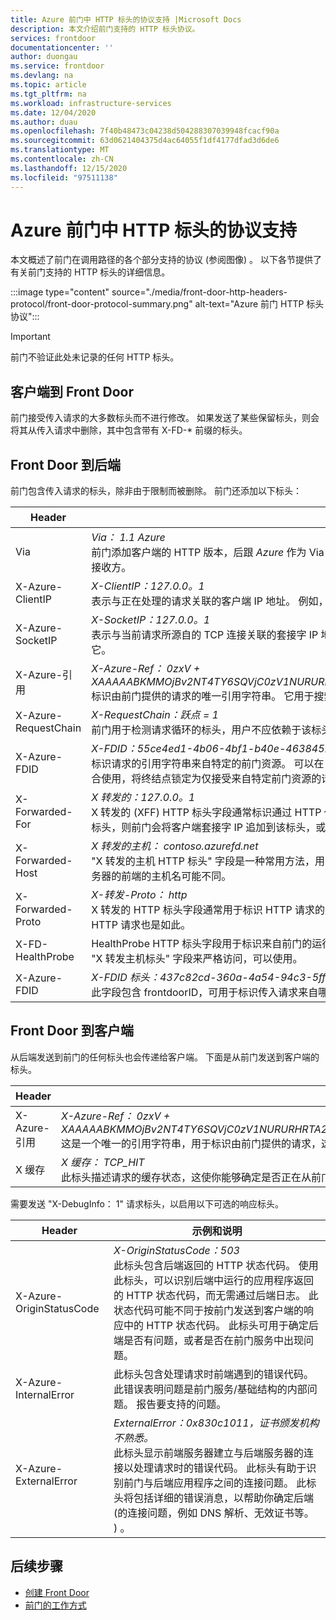 ```yaml
---
title: Azure 前门中 HTTP 标头的协议支持 |Microsoft Docs
description: 本文介绍前门支持的 HTTP 标头协议。
services: frontdoor
documentationcenter: ''
author: duongau
ms.service: frontdoor
ms.devlang: na
ms.topic: article
ms.tgt_pltfrm: na
ms.workload: infrastructure-services
ms.date: 12/04/2020
ms.author: duau
ms.openlocfilehash: 7f40b48473c04238d504288307039948fcacf90a
ms.sourcegitcommit: 63d0621404375d4ac64055f1df4177dfad3d6de6
ms.translationtype: MT
ms.contentlocale: zh-CN
ms.lasthandoff: 12/15/2020
ms.locfileid: "97511138"
---
```

# <a name="protocol-support-for-http-headers-in-azure-front-door"></a>Azure 前门中 HTTP 标头的协议支持
本文概述了前门在调用路径的各个部分支持的协议 (参阅图像) 。 以下各节提供了有关前门支持的 HTTP 标头的详细信息。

:::image type="content" source="./media/front-door-http-headers-protocol/front-door-protocol-summary.png" alt-text="Azure 前门 HTTP 标头协议":::

>[!IMPORTANT]
>前门不验证此处未记录的任何 HTTP 标头。

## <a name="client-to-front-door"></a>客户端到 Front Door
前门接受传入请求的大多数标头而不进行修改。 如果发送了某些保留标头，则会将其从传入请求中删除，其中包含带有 X-FD-* 前缀的标头。

## <a name="front-door-to-backend"></a>Front Door 到后端

前门包含传入请求的标头，除非由于限制而被删除。 前门还添加以下标头：

| Header  | 示例和说明 |
| ------------- | ------------- |
| Via |  *Via： 1.1 Azure* </br> 前门添加客户端的 HTTP 版本，后跟 *Azure* 作为 Via 标头的值。 此标头指示客户端的 HTTP 版本，前门是客户端与后端之间的请求的中间接收方。  |
| X-Azure-ClientIP | *X-ClientIP：127.0.0。1* </br> 表示与正在处理的请求关联的客户端 IP 地址。 例如，来自代理的请求可能会添加标头为 X 的标头，以指示原始调用方的 IP 地址。 |
| X-Azure-SocketIP |  *X-SocketIP：127.0.0。1* </br> 表示与当前请求所源自的 TCP 连接关联的套接字 IP 地址。 请求的客户端 IP 地址可能不等于其套接字 IP 地址，因为用户可以随意覆盖它。|
| X-Azure-引用 | *X-Azure-Ref： 0zxV + XAAAAABKMMOjBv2NT4TY6SQVjC0zV1NURURHRTA2MTkANDM3YzgyY2QtMzYwYS00YTU0LTk0YzMtNWZmNzA3NjQ3Nzgz* </br> 标识由前门提供的请求的唯一引用字符串。 它用于搜索访问日志和故障排除的关键。|
| X-Azure-RequestChain | *X-RequestChain：跃点 = 1* </br> 前门用于检测请求循环的标头，用户不应依赖于该标头。 |
| X-Azure-FDID | *X-FDID：55ce4ed1-4b06-4bf1-b40e-4638452104da* <br/> 标识请求的引用字符串来自特定的前门资源。 可以在 Azure 门户中查看此值，也可以使用管理 API 检索该值。 可以将此标头与 IP Acl 结合使用，将终结点锁定为仅接受来自特定前门资源的请求。 有关[更多详细信息](front-door-faq.md#how-do-i-lock-down-the-access-to-my-backend-to-only-azure-front-door)，请参阅常见问题 |
| X-Forwarded-For | *X 转发的：127.0.0。1* </br> X 转发的 (XFF) HTTP 标头字段通常标识通过 HTTP 代理或负载均衡器连接到 web 服务器的客户端的原始 IP 地址。 如果存在现有的 XFF 标头，则前门会将客户端套接字 IP 追加到该标头，或使用客户端套接字 IP 添加 XFF 标头。 |
| X-Forwarded-Host | *X 转发的主机： contoso.azurefd.net* </br> "X 转发的主机 HTTP 标头" 字段是一种常用方法，用于标识宿主 HTTP 请求标头中的客户端请求的原始主机。 这是因为处理请求的后端服务器的前端的主机名可能不同。 |
| X-Forwarded-Proto | *X-转发-Proto： http* </br> X 转发的 HTTP 标头字段通常用于标识 HTTP 请求的原始协议。 根据配置，前门可能使用 HTTPS 与后端通信。 即使向反向代理发出 HTTP 请求也是如此。 |
| X-FD-HealthProbe | HealthProbe HTTP 标头字段用于标识来自前门的运行状况探测。 如果此标头设置为1，则请求为运行状况探测。 如果要从特定前门使用 "X 转发主机标头" 字段来严格访问，可以使用。 |
| X-Azure-FDID | *X-FDID 标头：437c82cd-360a-4a54-94c3-5ff707647783* </br> 此字段包含 frontdoorID，可用于标识传入请求来自哪个前门。 此字段由前门服务填充。 | 

## <a name="front-door-to-client"></a>Front Door 到客户端

从后端发送到前门的任何标头也会传递给客户端。 下面是从前门发送到客户端的标头。

| Header  | 示例和说明 |
| ------------- | ------------- |
| X-Azure-引用 |  *X-Azure-Ref： 0zxV + XAAAAABKMMOjBv2NT4TY6SQVjC0zV1NURURHRTA2MTkANDM3YzgyY2QtMzYwYS00YTU0LTk0YzMtNWZmNzA3NjQ3Nzgz* </br> 这是一个唯一的引用字符串，用于标识由前门提供的请求，这对于疑难解答至关重要，因为它用于搜索访问日志。|
| X 缓存 | *X 缓存： TCP_HIT* </br> 此标头描述请求的缓存状态，这使你能够确定是否正在从前门的缓存中提供响应内容。 |

需要发送 "X-DebugInfo： 1" 请求标头，以启用以下可选的响应标头。

| Header  | 示例和说明 |
| ------------- | ------------- |
| X-Azure-OriginStatusCode |  *X-OriginStatusCode：503* </br> 此标头包含后端返回的 HTTP 状态代码。 使用此标头，可以识别后端中运行的应用程序返回的 HTTP 状态代码，而无需通过后端日志。 此状态代码可能不同于按前门发送到客户端的响应中的 HTTP 状态代码。 此标头可用于确定后端是否有问题，或者是否在前门服务中出现问题。 |
| X-Azure-InternalError | 此标头包含处理请求时前端遇到的错误代码。 此错误表明问题是前门服务/基础结构的内部问题。 报告要支持的问题。  |
| X-Azure-ExternalError | *ExternalError：0x830c1011，证书颁发机构不熟悉。* </br> 此标头显示前端服务器建立与后端服务器的连接以处理请求时的错误代码。 此标头有助于识别前门与后端应用程序之间的连接问题。 此标头将包括详细的错误消息，以帮助你确定后端 (的连接问题，例如 DNS 解析、无效证书等。 ) 。 |

## <a name="next-steps"></a>后续步骤

- [创建 Front Door](quickstart-create-front-door.md)
- [前门的工作方式](front-door-routing-architecture.md)
